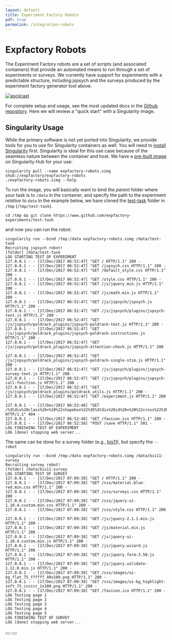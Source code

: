 ```yaml
---
layout: default
title: Experiment Factory Robots
pdf: true
permalink: /integration-robots
---
```



# Expfactory Robots
The Experiment Factory robots are a set of scripts (and associated containers) that provide an automated means to run through a set of experiments or surveys. We currently have support for experiments with a predictable structure, including jspsych and the surveys produced by the experiment factory generator tool above.
 
[![asciicast](https://asciinema.org/a/153497.png)](https://asciinema.org/a/153497?speed=3)

For complete setup and usage, see the most updated docs in the [Github repository](https://www.github.com/expfactory/expfactory-robots). Here we will review a "quick start" with a Singularity image.


## Singularity Usage
While the primary software is not yet ported into Singularity, we provide tools for you to use for Singularity containers as well. You will need to [install Singularity](https://singularityware.github.io/install-linux) first. Singularity is ideal for this use case because of the seamless nature between the container and host. We have a [pre-built image](https://www.singularity-hub.org/collections/380) on Singularity Hub for your use:

```
singularity pull --name expfactory-robots.simg shub://expfactory/expfactory-robots
./expfactory-robots.simg --help
```

To run the image, you will basically want to bind the *parent* folder where your task is to `/data` in the container, and specify the path to the experiment *relative to `data`* In the example below, we have cloned the [test-task](https://www.github.com/expfactory-experiments/test-task) folder in `/tmp` (`/tmp/test-task`).


```
cd /tmp && git clone https://www.github.com/expfactory-experiments/test-task
```

and now you can run the robot:

```
singularity run --bind /tmp:/data expfactory-robots.simg /data/test-task
Recruiting jspsych robot!
[folder] /data/test-task
LOG STARTING TEST OF EXPERIMENT
127.0.0.1 - - [17/Dec/2017 06:52:47] "GET / HTTP/1.1" 200 -
127.0.0.1 - - [17/Dec/2017 06:52:47] "GET /jspsych.css HTTP/1.1" 200 -
127.0.0.1 - - [17/Dec/2017 06:52:47] "GET /default_style.css HTTP/1.1" 200 -
127.0.0.1 - - [17/Dec/2017 06:52:47] "GET /style.css HTTP/1.1" 200 -
127.0.0.1 - - [17/Dec/2017 06:52:47] "GET /js/jquery.min.js HTTP/1.1" 200 -
127.0.0.1 - - [17/Dec/2017 06:52:47] "GET /js/math.min.js HTTP/1.1" 200 -
127.0.0.1 - - [17/Dec/2017 06:52:47] "GET /js/jspsych/jspsych.js HTTP/1.1" 200 -
127.0.0.1 - - [17/Dec/2017 06:52:47] "GET /js/jspsych/plugins/jspsych-text.js HTTP/1.1" 200 -
127.0.0.1 - - [17/Dec/2017 06:52:47] "GET /js/jspsych/poldrack_plugins/jspsych-poldrack-text.js HTTP/1.1" 200 -
127.0.0.1 - - [17/Dec/2017 06:52:47] "GET /js/jspsych/poldrack_plugins/jspsych-poldrack-instructions.js HTTP/1.1" 200 -
127.0.0.1 - - [17/Dec/2017 06:52:47] "GET /js/jspsych/poldrack_plugins/jspsych-attention-check.js HTTP/1.1" 200 -
127.0.0.1 - - [17/Dec/2017 06:52:47] "GET /js/jspsych/poldrack_plugins/jspsych-poldrack-single-stim.js HTTP/1.1" 200 -
127.0.0.1 - - [17/Dec/2017 06:52:47] "GET /js/jspsych/plugins/jspsych-survey-text.js HTTP/1.1" 200 -
127.0.0.1 - - [17/Dec/2017 06:52:47] "GET /js/jspsych/plugins/jspsych-call-function.js HTTP/1.1" 200 -
127.0.0.1 - - [17/Dec/2017 06:52:47] "GET /js/jspsych/poldrack_plugins/poldrack_utils.js HTTP/1.1" 200 -
127.0.0.1 - - [17/Dec/2017 06:52:47] "GET /experiment.js HTTP/1.1" 200 -
127.0.0.1 - - [17/Dec/2017 06:52:48] "GET /%3Cdiv%20class%20=%20%22shapebox%22%3E%3Cdiv%20id%20=%20%22cross%22%3E%3C/div%3E%3C/div%3E HTTP/1.1" 404 -
127.0.0.1 - - [17/Dec/2017 06:52:48] "GET /favicon.ico HTTP/1.1" 200 -
127.0.0.1 - - [17/Dec/2017 06:52:58] "POST /save HTTP/1.1" 501 -
LOG FINISHING TEST OF EXPERIMENT
LOG [done] stopping web server...
```

The same can be done for a survey folder (e.g., [bis11](https://www.github.com/expfactory-experiments/bis11-survey)), but specify the `--robot`

```
singularity run --bind /tmp:/data expfactory-robots.simg /data/bis11-survey
Recruiting survey robot!
[folder] /data/bis11-survey
LOG STARTING TEST OF SURVEY
127.0.0.1 - - [17/Dec/2017 07:09:38] "GET / HTTP/1.1" 200 -
127.0.0.1 - - [17/Dec/2017 07:09:38] "GET /css/material.blue-red.min.css HTTP/1.1" 200 -
127.0.0.1 - - [17/Dec/2017 07:09:38] "GET /css/surveys.css HTTP/1.1" 200 -
127.0.0.1 - - [17/Dec/2017 07:09:38] "GET /css/jquery-ui-1.10.4.custom.min.css HTTP/1.1" 200 -
127.0.0.1 - - [17/Dec/2017 07:09:38] "GET /css/style.css HTTP/1.1" 200 -
127.0.0.1 - - [17/Dec/2017 07:09:38] "GET /js/jquery-2.1.1.min.js HTTP/1.1" 200 -
127.0.0.1 - - [17/Dec/2017 07:09:38] "GET /js/material.min.js HTTP/1.1" 200 -
127.0.0.1 - - [17/Dec/2017 07:09:38] "GET /js/jquery-ui-1.10.4.custom.min.js HTTP/1.1" 200 -
127.0.0.1 - - [17/Dec/2017 07:09:38] "GET /js/jquery.wizard.js HTTP/1.1" 200 -
127.0.0.1 - - [17/Dec/2017 07:09:38] "GET /js/jquery.form-3.50.js HTTP/1.1" 200 -
127.0.0.1 - - [17/Dec/2017 07:09:38] "GET /js/jquery.validate-1.12.0.min.js HTTP/1.1" 200 -
127.0.0.1 - - [17/Dec/2017 07:09:38] "GET /css/images/ui-bg_flat_75_ffffff_40x100.png HTTP/1.1" 200 -
127.0.0.1 - - [17/Dec/2017 07:09:38] "GET /css/images/ui-bg_highlight-soft_75_cccccc_1x100.png HTTP/1.1" 200 -
127.0.0.1 - - [17/Dec/2017 07:09:38] "GET /favicon.ico HTTP/1.1" 200 -
LOG Testing page 1
LOG Testing page 2
LOG Testing page 3
LOG Testing page 4
LOG Testing page 5
LOG FINISHING TEST OF SURVEY
LOG [done] stopping web server...
```

<div>
    <a href="/integration-surveys"><button class="previous-button btn btn-primary"><i class="fa fa-chevron-left"></i> </button></a>
    <a href="/integration-labjs"><button class="next-button btn btn-primary"><i class="fa fa-chevron-right"></i> </button></a>
</div><br>
